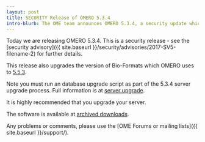 ```yaml
---
layout: post
title: SECURITY Release of OMERO 5.3.4
intro-blurb: The OME team announces OMERO 5.3.4, a security update which we recommend all sysadmins upgrade to as soon as possible.
---
```

Today we are releasing OMERO 5.3.4. This is a security release - see the
[security advisory]({{ site.baseurl }}/security/advisories/2017-SV5-filename-2) for further details.

This release also upgrades the version of Bio-Formats which OMERO uses to
[5.5.3](https://docs.openmicroscopy.org/bio-formats/5.5.3/about/whats-new.html).

Note you must run an database upgrade script as part of the 5.3.4 server
upgrade process. Full information is at
[server upgrade](https://docs.openmicroscopy.org/omero/5.3.4/sysadmins/server-upgrade.html).

It is highly recommended that you upgrade your server.

The software is available at [archived downloads](https://downloads.openmicroscopy.org/omero/5.3.4).

Any problems or comments, please use the [OME Forums or mailing lists]({{ site.baseurl }}/support/).
